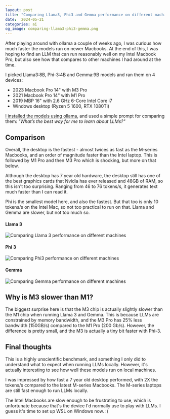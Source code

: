 ```yaml
---
layout: post
title: "Comparing Llama3, Phi3 and Gemma performance on different machines"
date:  2024-05-21
categories: ai
og_image: comparing-llama3-phi3-gemma.png
---
```


After playing around with ollama a couple of weeks ago,
I was curious how much faster the models run on newer Macbooks.
At the end of this,
I was hoping to find an LLM
that can run reasonably well
on my Intel Macbook Pro,
but also see how that compares
to other machines I had around at the time.

I picked Llama3:8B, Phi-3:4B and Gemma:9B models
and ran them on 4 devices:

- 2023 Macbook Pro 14" with M3 Pro
- 2021 Macbook Pro 14" with M1 Pro
- 2019 MBP 16" with 2.6 GHz 6-Core Intel Core i7
- Windows desktop (Ryzen 5 1600, RTX 1080Ti)

[I installed the models using ollama](/posts/ollama-llama3-phi3/),
and used a simple prompt for comparing them:
_"What’s the best way for me to learn about LLMs?"_

## Comparison

Overall, the desktop is the fastest -
almost twices as fast as the M-series Macbooks,
and an order of magnitude faster than the Intel laptop.
This is followed by M1 Pro and then M3 Pro
which is shocking, but more on that below.

Although the desktop has 7 year old hardware,
the desktop still has one of the best graphics cards
that Nvidia has ever released and 48GB of RAM,
so this isn't too surprising.
Ranging from 46 to 76 tokens/s,
it generates text much faster than I can read it.

Phi is the smallest model here,
and also the fastest.
But that too is only 10 tokens/s on the Intel Mac,
so not too practical to run on that.
Llama and Gemma are slower,
but not too much so.

#### Llama 3

<img loading="lazy" alt="Comparing Llama 3 performance on different machines"
  src="https://s3.amazonaws.com/nithinbekal.com/blog/llama3-phi3-gemma-performance/llama3-performance.png">

#### Phi 3

<img loading="lazy" alt="Comparing Phi3 performance on different machines"
  src="https://s3.amazonaws.com/nithinbekal.com/blog/llama3-phi3-gemma-performance/phi3-performance.png">

#### Gemma

<img loading="lazy" alt="Comparing Gemma performance on different machines"
  src="https://s3.amazonaws.com/nithinbekal.com/blog/llama3-phi3-gemma-performance/gemma-performance.png">

## Why is M3 slower than M1?

The biggest surprise here is that
the M3 chip is actually slightly slower
than the M1 chip
when running Llama 3 and Gemma.
This is because LLMs are
constrained by memory bandwidth,
and the M3 Pro has 25% less bandwidth (150GB/s)
compared to the M1 Pro (200 Gb/s).
However,
the difference is pretty small,
and the M3 is actually a tiny bit faster with Phi-3.

## Final thoughts

This is a highly unscientific benchmark,
and something I only did
to understand what to expect
when running LLMs locally.
However,
it's actually interesting to see
how well these models run on local machines.

I was impressed by how fast
a 7 year old desktop performed,
with 2X the tokens/s
compared to the latest M-series Macbooks.
The M-series laptops are still
fast enough to run LLMs locally.

The Intel Macbooks are slow enough
to be frustrating to use,
which is unfortunate
because that's the device
I'd normally use to play with LLMs.
I guess it's time to set up WSL on Windows now. :)
